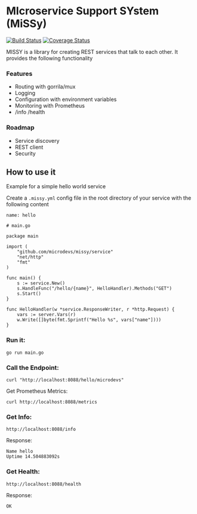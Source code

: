 # MIcroservice Support SYstem (MiSSy)

[![Build Status](https://travis-ci.org/microdevs/missy.svg?branch=master)](https://travis-ci.org/microdevs/missy) [![Coverage Status](https://coveralls.io/repos/github/microdevs/missy/badge.svg?branch=master)](https://coveralls.io/github/microdevs/missy?branch=master)

MISSY is a library for creating REST services that talk to each other. It provides the following functionality

### Features

* Routing with gorrila/mux
* Logging
* Configuration with environment variables
* Monitoring with Prometheus
* /info /health 

### Roadmap

* Service discovery
* REST client
* Security

## How to use it

Example for a simple hello world service

Create a `.missy.yml` config file in the root directory of your service with the following content

```
name: hello
```

```
# main.go

package main

import (
	"github.com/microdevs/missy/service"
	"net/http"
	"fmt"
)

func main() {
	s := service.New()
	s.HandleFunc("/hello/{name}", HelloHandler).Methods("GET")
	s.Start()
}

func HelloHandler(w *service.ResponseWriter, r *http.Request) {
	vars := server.Vars(r)
	w.Write([]byte(fmt.Sprintf("Hello %s", vars["name"])))
}

```

### Run it:
```go run main.go```

### Call the Endpoint:
```
curl "http://localhost:8088/hello/microdevs"
```

Get Prometheus Metrics:
```
curl http://localhost:8088/metrics
```

### Get Info:
```
http://localhost:8088/info
```

Response:
```
Name hello
Uptime 14.504883092s
```
### Get Health:
```
http://localhost:8088/health
```

Response:
```
OK
```
